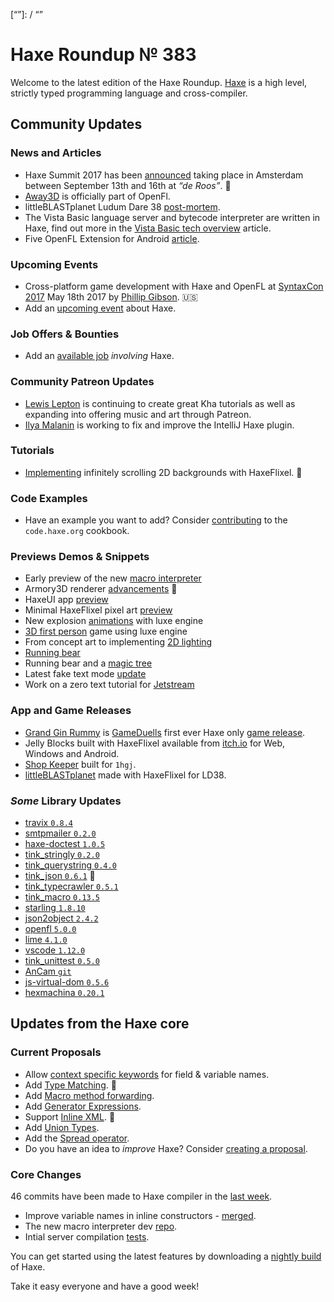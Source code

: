 [_template]: ../templates/roundup.html
[date]: / "2017-05-09 10:34:00"
[modified]: / "2017-05-09 11:09:00"
[published]: / "2017-05-09 12:00:00"
[description]: / "The latest news covering the Haxe community, featuring upcoming talks, the latest HaxeLib releases, game previews and lots more!"
[“”]: / “”

# Haxe Roundup № 383

Welcome to the latest edition of the Haxe Roundup. [Haxe](http://haxe.org/?utm_source=haxe.io) is a high level, strictly typed programming language and cross-compiler.

## Community Updates

### News and Articles

- Haxe Summit 2017 has been [announced](https://twitter.com/haxe_org/status/849702177039929344) taking place in Amsterdam between September 13th and 16th at _“de Roos”_. :tada:
- [Away3D](https://github.com/openfl/away3d) is officially part of OpenFl.
- littleBLASTplanet Ludum Dare 38 [post-mortem](https://gamepopper.co.uk/2017/04/25/ludum-dare-38-littleplanetblast/).
- The Vista Basic language server and bytecode interpreter are written in Haxe, find out more in the [Vista Basic tech overview](http://vistabasic.com/index.php/2017/05/06/vista-basic-technology-overview/) article.
- Five OpenFL Extension for Android [article](https://saumya.github.io/ray/articles/75/).
	
### Upcoming Events

- Cross-platform game development with Haxe and OpenFL at [SyntaxCon 2017](https://2017.syntaxcon.com/session/cross-platform-game-development-with-haxe-and-openfl/) May 18th 2017 by [Phillip Gibson](https://2017.syntaxcon.com/features/phillip-gibson-speaker-spotlight/). :us:
- Add an [upcoming event](https://github.com/skial/haxe.io/labels/events) about Haxe.

### Job Offers & Bounties

- Add an [available job](https://github.com/skial/haxe.io/labels/jobs) _involving_ Haxe.

### Community Patreon Updates

- [Lewis Lepton](https://www.patreon.com/posts/juggling-for-9744512) is continuing to create great Kha tutorials as well as expanding into offering music and art through Patreon.
- [Ilya Malanin](https://www.patreon.com/posts/10663164) is working to fix and improve the IntelliJ Haxe plugin.

### Tutorials

- [Implementing](https://twitter.com/gamefromscratch/status/861657347470610432) infinitely scrolling 2D backgrounds with HaxeFlixel. :book:

### Code Examples

- Have an example you want to add? Consider [contributing](https://github.com/HaxeFoundation/code-cookbook#contributing-articles) to the `code.haxe.org` cookbook.

### Previews Demos & Snippets

- Early preview of the new [macro interpreter](https://twitter.com/nadako/status/859906413241434112)
- Armory3D renderer [advancements](https://twitter.com/luboslenco/status/860837067210862593) :star2:
- HaxeUI app [preview](https://twitter.com/IanHarrigan1982/status/859920446761967618)
- Minimal HaxeFlixel pixel art [preview](https://twitter.com/thronecode/status/861739541237026817)
- New explosion [animations](https://twitter.com/EdoardoLopes/status/861646224277069828) with luxe engine
- [3D first person](https://twitter.com/AtomicPair/status/861392458231365632) game using luxe engine
- From concept art to implementing [2D lighting](https://twitter.com/JoaquinBelloD/status/861092503474376704)
- [Running bear](https://twitter.com/egor69ok/status/860261691183046657)
- Running bear and a [magic tree](https://twitter.com/egor69ok/status/860146000660496385)
- Latest fake text mode [update](https://twitter.com/Uhfgood/status/860234321826906116)
- Work on a zero text tutorial for [Jetstream](https://twitter.com/francoisvn/status/859896056536068098)

### App and Game Releases

- [Grand Gin Rummy](http://grandginrummy.com/) is [GameDuells](https://www.gameduell.de/gd/) first ever Haxe only [game release](https://twitter.com/GameDuell/status/861513554444288000).
- Jelly Blocks built with HaxeFlixel available from [itch.io](https://twitter.com/apfelbeck/status/861335314287149056) for Web, Windows and Android.
- [Shop Keeper](https://twitter.com/Laguna_999/status/861118046362107904) built for `1hgj`.
- [littleBLASTplanet](https://twitter.com/gamepopper/status/859836514389417984) made with HaxeFlixel for LD38.

### _Some_ Library Updates

- [travix `0.8.4`](http://lib.haxe.org/p/travix)
- [smtpmailer `0.2.0`](http://lib.haxe.org/p/smtpmailer)
- [haxe-doctest `1.0.5`](http://lib.haxe.org/p/haxe-doctest)
- [tink_stringly `0.2.0`](http://lib.haxe.org/p/tink_stringly)
- [tink_querystring `0.4.0`](http://lib.haxe.org/p/tink_querystring)
- [tink_json `0.6.1`](http://lib.haxe.org/p/tink_json) :star2: 
- [tink_typecrawler `0.5.1`](http://lib.haxe.org/p/tink_typecrawler)
- [tink_macro `0.13.5`](http://lib.haxe.org/p/tink_macro)
- [starling `1.8.10`](http://lib.haxe.org/p/starling)
- [json2object `2.4.2`](http://lib.haxe.org/p/json2object)
- [openfl `5.0.0`](http://lib.haxe.org/p/openfl)
- [lime `4.1.0`](http://lib.haxe.org/p/lime)
- [vscode `1.12.0`](http://lib.haxe.org/p/vscode)
- [tink_unittest `0.5.0`](http://lib.haxe.org/p/tink_unittest)
- [AnCam `git`](https://github.com/saumya/AnCam)
- [js-virtual-dom `0.5.6`](http://lib.haxe.org/p/js-virtual-dom)
- [hexmachina `0.20.1`](http://lib.haxe.org/p/hexmachina)

## Updates from the Haxe core

### Current Proposals

- Allow [context specific keywords](https://github.com/HaxeFoundation/haxe-evolution/issues/22) for field & variable names.
- Add [Type Matching](https://github.com/HaxeFoundation/haxe-evolution/pull/20). :star2:
- Add [Macro method forwarding](https://github.com/HaxeFoundation/haxe-evolution/pull/18).
- Add [Generator Expressions](https://github.com/HaxeFoundation/haxe-evolution/pull/15).
- Support [Inline XML](https://github.com/HaxeFoundation/haxe-evolution/pull/12). :star2:
- Add [Union Types](https://github.com/HaxeFoundation/haxe-evolution/pull/11).
- Add the [Spread operator](https://github.com/HaxeFoundation/haxe-evolution/pull/7).
- Do you have an idea to _improve_ Haxe? Consider [creating a proposal].

### Core Changes

46 commits have been made to Haxe compiler in the [last week].

- Improve variable names in inline constructors - [merged](https://github.com/HaxeFoundation/haxe/pull/6234).
- The new macro interpreter dev [repo](https://github.com/Simn/haxe/commits/eval).
- Intial server compilation [tests](https://github.com/HaxeFoundation/haxe/pull/6248).


You can get started using the latest features by downloading a [nightly build] of Haxe.

Take it easy everyone and have a good week!

[last week]: https://github.com/issues?utf8=%E2%9C%93&q=closed%3A2017-05-02..2017-05-09+org%3Ahaxefoundation+is%3Aclosed+
[nightly build]: http://build.haxe.org
[creating a proposal]: https://github.com/HaxeFoundation/haxe-evolution
